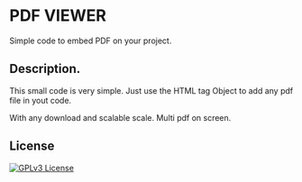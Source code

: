 # PDF VIEWER
Simple code to embed PDF on your project.

## Description.
This small code is very simple. Just use the HTML tag Object to add any pdf file in yout code.

With any download and scalable scale.
Multi pdf on screen.

## License

[![GPLv3 License](https://img.shields.io/badge/License-GPL%20v3-yellow.svg)](https://opensource.org/licenses/)